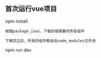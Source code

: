 ## 首次运行vue项目

npm install
    
    根据package.json，下载前端需要的所有组件

    下载完之后，所有的组件都会在node_modules文件夹

npm run dev

